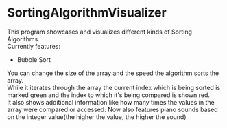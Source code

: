 # SortingAlgorithmVisualizer
This program showcases and visualizes different kinds of Sorting Algorithms.
<br>Currently features:
- Bubble Sort

You can change the size of the array and the speed the algorithm sorts the array.<br>
While it iterates through the array the current index which is being sorted is marked green and the index to which it's being compared is shown red.
<br>It also shows additional information like how many times the values in the array were compared or accessed. Now also features piano sounds based on the integer value(the higher the value, the higher the sound)
